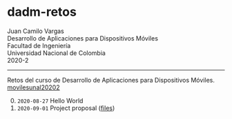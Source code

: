 # dadm-retos

Juan Camilo Vargas\
Desarrollo de Aplicaciones para Dispositivos Móviles\
Facultad de Ingeniería\
Universidad Nacional de Colombia\
2020-2

----

Retos del curso de Desarrollo de Aplicaciones para Dispositivos Móviles. [movilesunal20202](https://sites.google.com/site/movilesunal20202/)

00. `2020-08-27` Hello World
01. `2020-09-01` Project proposal ([files](https://drive.google.com/drive/folders/1UeRHGa-39mvW7520MCARS9NcAL7oweJi))
